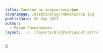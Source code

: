 ```yaml
---
title: Заметки по анархогеографии
coverImage: /assets/blog/rahmaninova.jpg
publishDate: 08 Sep 2023
author:
  - Мария Рахманинова
layout: ../../layouts/BlogPostLayout.astro
---
```

2